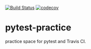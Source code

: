 [![Build Status](https://travis-ci.org/grephappiness/pytest-practice.svg?branch=master)](https://travis-ci.org/grephappiness/pytest-practice) [![codecov](https://codecov.io/gh/grephappiness/pytest-practice/branch/master/graph/badge.svg)](https://codecov.io/gh/grephappiness/pytest-practice)

# pytest-practice
practice space for pytest and Travis CI.
